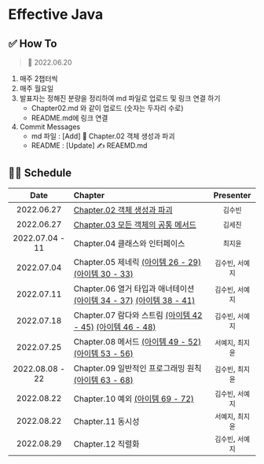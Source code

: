 # Effective Java

## ✅ How To

> 📅 2022.06.20

1. 매주 2챕터씩
2. 매주 월요일
3. 발표자는 정해진 분량을 정리하여 md 파일로 업로드 및 링크 연결 하기
    - Chapter02.md 와 같이 업로드 (숫자는 두자리 수로)
    - README.md에 링크 연결
4. Commit Messages
    - md 파일 : [Add] 📝 Chapter.02 객체 생성과 파괴
    - README : [Update] ✍️ REAEMD.md

## 👩‍💻 Schedule

|      Date       | Chapter                                                                                       |  Presenter   |
|:---------------:|:----------------------------------------------------------------------------------------------|:------------:|
|   2022.06.27    | [Chapter.02 객체 생성과 파괴](./Chapter02.md)                                                        |    `김수빈`     |
|   2022.06.27    | [Chapter.03 모든 객체의 공통 메서드](./Chapter03.md)                                                    |    `김세진`     |
| 2022.07.04 - 11 | Chapter.04 클래스와 인터페이스                                                                         |    `최지윤`     |
|   2022.07.04    | Chapter.05 제네릭 [(아이템 26 - 29)](./Chapter05(1).md) [(아이템 30 - 33)](./Chapter05(2).md)          | `김수빈`, `서예지` |
|   2022.07.11    | Chapter.06 열거 타입과 애너테이션 [(아이템 34 - 37)](./Chapter06(1).md) [(아이템 38 - 41)](./Chapter06(2).md) | `김수빈`, `서예지` |
|   2022.07.18    | Chapter.07 람다와 스트림 [(아이템 42 - 45)](./Chapter07(1).md) [(아이템 46 - 48)](./Chapter07(2).md)      | `김수빈`, `서예지` |
|   2022.07.25    | Chapter.08 메서드 [(아이템 49 - 52)](./Chapter08(1).md) [(아이템 53 - 56)](./Chapter08(2).md)          | `서예지`, `최지윤` |
| 2022.08.08 - 22 | Chapter.09 일반적인 프로그래밍 원칙 [(아이템 63 - 68)](./Chapter09(2).md)                                    | `김수빈`, `최지윤` |
|   2022.08.22    | Chapter.10 예외 [(아이템 69 - 72)](./Chapter10(1).md)                                                 | `김수빈`, `서예지` |
|   2022.08.22    | Chapter.11 동시성                                                                                | `서예지`, `최지윤` |
|   2022.08.29    | Chapter.12 직렬화                                                                                | `김수빈`, `서예지` |
 
